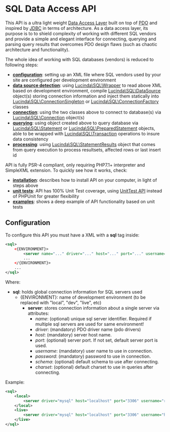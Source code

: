 # SQL Data Access API

This API is a ultra light weight [Data Access Layer](https://en.wikipedia.org/wiki/Data_access_layer) built on top of [PDO](https://www.php.net/manual/en/book.pdo.php) and inspired by [JDBC](https://en.wikipedia.org/wiki/Java_Database_Connectivity) in terms of architecture. As a data access layer, its purpose is to 
to shield complexity of working with different SQL vendors and provide a simple and elegant interface for connecting, querying and parsing query results that overcomes PDO design flaws (such as chaotic architecture and functionality).

The whole idea of working with SQL databases (vendors) is reduced to following steps:

- **[configuration](#configuration)**: setting up an XML file where SQL vendors used by your site are configured per development environment
- **[data source detection](#data-source-detection)**: using [Lucinda\SQL\Wrapper](https://github.com/aherne/php-sql-data-access-api/blob/v3.0.0/src/Wrapper.php) to read above XML based on development environment, compile [Lucinda\SQL\DataSource](https://github.com/aherne/php-sql-data-access-api/blob/v3.0.0/src/DataSource.php) object(s) storing connection information and inject them statically into
[Lucinda\SQL\ConnectionSingleton](https://github.com/aherne/php-sql-data-access-api/blob/v3.0.0/src/ConnectionSingleton.php) or [Lucinda\SQL\ConnectionFactory](https://github.com/aherne/php-sql-data-access-api/blob/v3.0.0/src/ConnectionFactory.php) classes
- **[connection](#connection)**: using the two classes above to connect to database(s) via [Lucinda\SQL\Connection](https://github.com/aherne/php-sql-data-access-api/blob/v3.0.0/src/Connection.php) object(s)
- **[querying](#querying)**: using object created above to query database via [Lucinda\SQL\Statement](https://github.com/aherne/php-sql-data-access-api/blob/v3.0.0/src/Statement.php) or [Lucinda\SQL\PreparedStatement](https://github.com/aherne/php-sql-data-access-api/blob/v3.0.0/src/PreparedStatement.php) objects, able to be wrapped with [Lucinda\SQL\Transaction](https://github.com/aherne/php-sql-data-access-api/blob/v3.0.0/src/Transaction.php) operations to insure data consistency
- **[processing](#processing)**: using [Lucinda\SQL\StatementResults](https://github.com/aherne/php-sql-data-access-api/blob/v3.0.0/src/StatementResults.php) object that comes from query execution to process resultsets, affected rows or last insert id

API is fully PSR-4 compliant, only requiring PHP7.1+ interpreter and SimpleXML extension. To quickly see how it works, check:

- **[installation](#installation)**: describes how to install API on your computer, in light of steps above
- **[unit tests](#unit-tests)**: API has 100% Unit Test coverage, using [UnitTest API](https://github.com/aherne/unit-testing) instead of PHPUnit for greater flexibility
- **[examples](https://github.com/aherne/php-sql-data-access-api/blob/v3.0.0/tests/)**: shows a deep example of API functionality based on unit tests

## Configuration

To configure this API you must have a XML with a **sql** tag inside:

```xml
<sql>
	<{ENVIRONMENT}>
		<server name="..." driver="..." host="..." port="..." username="..." password="..." schema="..." charset="..."/>
		...
	</{ENVIRONMENT}>
	...
</sql>
```

Where:

- **sql**: holds global connection information for SQL servers used
    - {ENVIRONMENT}: name of development environment (to be replaced with "local", "dev", "live", etc)
        - **server**: stores connection information about a single server via attributes:
            - *name*: (optional) unique sql server identifier. Required if multiple sql servers are used for same environment!
            - *driver*: (mandatory) PDO driver name (pdo drivers)
            - *host*: (mandatory) server host name.
            - *port*: (optional) server port. If not set, default server port is used.
            - *username*: (mandatory) user name to use in connection.
            - *password*: (mandatory) password to use in connection.
            - *schema*: (optional) default schema to use after connecting.
            - *charset*: (optional) default charset to use in queries after connecting.

Example:

```xml
<sql>
    <local>
        <server driver="mysql" host="localhost" port="3306" username="root" password="" schema="example" charset="utf8"/>
    </local>
    <live>
        <server driver="mysql" host="localhost" port="3306" username="hello" password="world" schema="example" charset="utf8"/>
    </live>
</sql>
```

